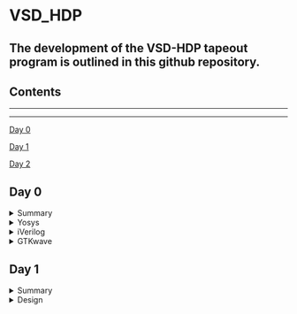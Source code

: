 # VSD_HDP

## The development of the **VSD-HDP** tapeout program is outlined in this github repository. 

## Contents

***
***
[Day 0](#day-0)
 
[Day 1](#day-1)

[Day 2](#day-2)

## Day 0

<details>
 <summary> Summary </summary>


  System/Tools setup. Installed all necessary tools and is shown below.

</details>	


<details>
 <summary> Yosys </summary>

 Installed Yosys using the commands specified in system check and tool installation document.

 `code`

  
  ``` zsh
  $ git clone https://github.com/YosysHQ/yosys.git
  $ cd yosys
  $ sudo apt install make (If make is not installed please install it) 
  $ sudo apt-get install build-essential clang bison flex \
      libreadline-dev gawk tcl-dev libffi-dev git \
      graphviz xdot pkg-config python3 libboost-system-dev \
      libboost-python-dev libboost-filesystem-dev zlib1g-dev
  $ make config-gcc
  $ make 
  $ sudo make install
  ```

Screenshot of tool launching

![Screenshot from 2023-08-11 16-23-16](https://github.com/fall1n7/vsd_hdp/assets/140475909/c172e242-3266-4af6-aa4b-bc75a234932c)

</details>	

<details>
 <summary> iVerilog </summary>

 Installed iVerilog using the commands specified in system check and tool installation document.

 `code`

  ```zsh

   sudo apt-get install iverilog

  ```
Screenshot of tool launching


![Screenshot from 2023-08-11 16-31-59](https://github.com/fall1n7/vsd_hdp/assets/140475909/72811e7a-cd13-4a99-9b7e-b34b8cf46787)


</details>	

<details>
 <summary> GTKwave </summary>

Installed gtkwave using the commands specified in system check and tool installation document.

 `code`

  ```zsh

   sudo apt install gtkwave

  ```
Screenshot of tool launching


![Screenshot from 2023-08-11 16-37-56](https://github.com/fall1n7/vsd_hdp/assets/140475909/44d9f725-a7cc-4932-b734-6b2f75fd1bfa)

</details>	

## Day 1

<details>
 <summary> Summary </summary>

 Introduction to Verilog RTL Design and Synthesis.

 + Brief introduction about on what is a simulator, Design, Verification Environment(Testbench) and Synthesis process.
   
    * The Design and the Testbench are the inputs to a Simulator(iverilog) which gives the output as a value change dump file(VCD) which is then read gtkwave
      to see the waveform and verify the functionality of the design.
    * The Design and the .lib are the inputs to the synthesizer(Yosys) which gives the output as netlist. The netlist is then compared with the testbench using
      iverilog to verify the functionality of the generated netlist.
    * Used an example of a 2:1 MUX for simulation and synthesis using iverilog and Yosys.

 </details>	

 <details>
 <summary> Design </summary>

 The verilog design and the library files were cloned from this repo : https://github.com/kunalg123/sky130RTLDesignAndSynthesisWorkshop.git

 The example used in this module is good_mux.v

 <details>
 <summary> Simulation </summary>



       
 






